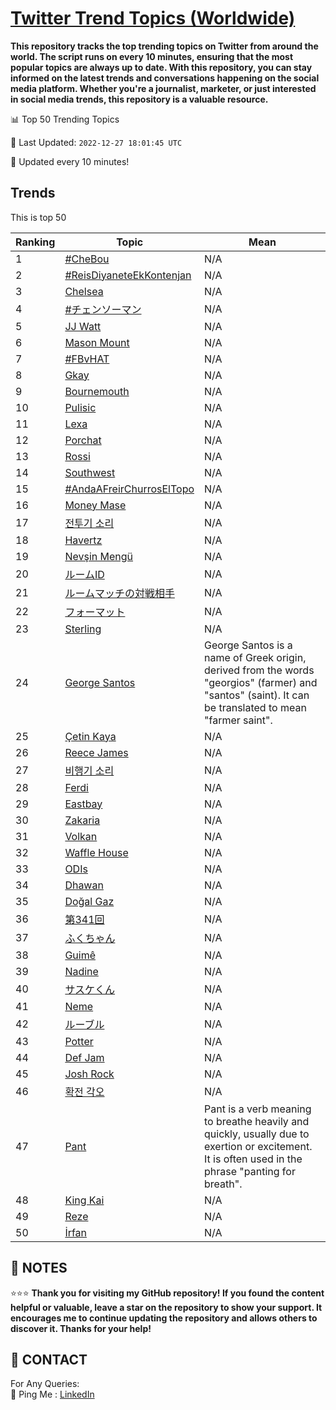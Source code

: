 [Twitter Trend Topics (Worldwide)](https://github.com/ErcinDedeoglu/Twitter-Trend-Topics)
==========

**This repository tracks the top trending topics on Twitter from around the world. 
The script runs on every 10 minutes, ensuring that the most popular topics are always up to date. 
With this repository, you can stay informed on the latest trends and conversations happening on the social media platform. 
Whether you're a journalist, marketer, or just interested in social media trends, this repository is a valuable resource.**


📊 Top 50 Trending Topics

📆 Last Updated: `2022-12-27 18:01:45 UTC`

🔧 Updated every 10 minutes!


## Trends

This is top 50

| Ranking | Topic | Mean |
| ------- | ------------ | ------------ |
| 1 | [#CheBou](http://twitter.com/search?q=%23CheBou) | N/A |
| 2 | [#ReisDiyaneteEkKontenjan](http://twitter.com/search?q=%23ReisDiyaneteEkKontenjan) | N/A |
| 3 | [Chelsea](http://twitter.com/search?q=Chelsea) | N/A |
| 4 | [#チェンソーマン](http://twitter.com/search?q=%23%e3%83%81%e3%82%a7%e3%83%b3%e3%82%bd%e3%83%bc%e3%83%9e%e3%83%b3) | N/A |
| 5 | [JJ Watt](http://twitter.com/search?q=JJ+Watt) | N/A |
| 6 | [Mason Mount](http://twitter.com/search?q=Mason+Mount) | N/A |
| 7 | [#FBvHAT](http://twitter.com/search?q=%23FBvHAT) | N/A |
| 8 | [Gkay](http://twitter.com/search?q=Gkay) | N/A |
| 9 | [Bournemouth](http://twitter.com/search?q=Bournemouth) | N/A |
| 10 | [Pulisic](http://twitter.com/search?q=Pulisic) | N/A |
| 11 | [Lexa](http://twitter.com/search?q=Lexa) | N/A |
| 12 | [Porchat](http://twitter.com/search?q=Porchat) | N/A |
| 13 | [Rossi](http://twitter.com/search?q=Rossi) | N/A |
| 14 | [Southwest](http://twitter.com/search?q=Southwest) | N/A |
| 15 | [#AndaAFreirChurrosElTopo](http://twitter.com/search?q=%23AndaAFreirChurrosElTopo) | N/A |
| 16 | [Money Mase](http://twitter.com/search?q=Money+Mase) | N/A |
| 17 | [전투기 소리](http://twitter.com/search?q=%ec%a0%84%ed%88%ac%ea%b8%b0+%ec%86%8c%eb%a6%ac) | N/A |
| 18 | [Havertz](http://twitter.com/search?q=Havertz) | N/A |
| 19 | [Nevşin Mengü](http://twitter.com/search?q=Nev%c5%9fin+Meng%c3%bc) | N/A |
| 20 | [ルームID](http://twitter.com/search?q=%e3%83%ab%e3%83%bc%e3%83%a0ID) | N/A |
| 21 | [ルームマッチの対戦相手](http://twitter.com/search?q=%e3%83%ab%e3%83%bc%e3%83%a0%e3%83%9e%e3%83%83%e3%83%81%e3%81%ae%e5%af%be%e6%88%a6%e7%9b%b8%e6%89%8b) | N/A |
| 22 | [フォーマット](http://twitter.com/search?q=%e3%83%95%e3%82%a9%e3%83%bc%e3%83%9e%e3%83%83%e3%83%88) | N/A |
| 23 | [Sterling](http://twitter.com/search?q=Sterling) | N/A |
| 24 | [George Santos](http://twitter.com/search?q=George+Santos) | George Santos is a name of Greek origin, derived from the words "georgios" (farmer) and "santos" (saint). It can be translated to mean "farmer saint". |
| 25 | [Çetin Kaya](http://twitter.com/search?q=%c3%87etin+Kaya) | N/A |
| 26 | [Reece James](http://twitter.com/search?q=Reece+James) | N/A |
| 27 | [비행기 소리](http://twitter.com/search?q=%eb%b9%84%ed%96%89%ea%b8%b0+%ec%86%8c%eb%a6%ac) | N/A |
| 28 | [Ferdi](http://twitter.com/search?q=Ferdi) | N/A |
| 29 | [Eastbay](http://twitter.com/search?q=Eastbay) | N/A |
| 30 | [Zakaria](http://twitter.com/search?q=Zakaria) | N/A |
| 31 | [Volkan](http://twitter.com/search?q=Volkan) | N/A |
| 32 | [Waffle House](http://twitter.com/search?q=Waffle+House) | N/A |
| 33 | [ODIs](http://twitter.com/search?q=ODIs) | N/A |
| 34 | [Dhawan](http://twitter.com/search?q=Dhawan) | N/A |
| 35 | [Doğal Gaz](http://twitter.com/search?q=Do%c4%9fal+Gaz) | N/A |
| 36 | [第341回](http://twitter.com/search?q=%e7%ac%ac341%e5%9b%9e) | N/A |
| 37 | [ふくちゃん](http://twitter.com/search?q=%e3%81%b5%e3%81%8f%e3%81%a1%e3%82%83%e3%82%93) | N/A |
| 38 | [Guimê](http://twitter.com/search?q=Guim%c3%aa) | N/A |
| 39 | [Nadine](http://twitter.com/search?q=Nadine) | N/A |
| 40 | [サスケくん](http://twitter.com/search?q=%e3%82%b5%e3%82%b9%e3%82%b1%e3%81%8f%e3%82%93) | N/A |
| 41 | [Neme](http://twitter.com/search?q=Neme) | N/A |
| 42 | [ルーブル](http://twitter.com/search?q=%e3%83%ab%e3%83%bc%e3%83%96%e3%83%ab) | N/A |
| 43 | [Potter](http://twitter.com/search?q=Potter) | N/A |
| 44 | [Def Jam](http://twitter.com/search?q=Def+Jam) | N/A |
| 45 | [Josh Rock](http://twitter.com/search?q=Josh+Rock) | N/A |
| 46 | [확전 각오](http://twitter.com/search?q=%ed%99%95%ec%a0%84+%ea%b0%81%ec%98%a4) | N/A |
| 47 | [Pant](http://twitter.com/search?q=Pant) | Pant is a verb meaning to breathe heavily and quickly, usually due to exertion or excitement. It is often used in the phrase "panting for breath". |
| 48 | [King Kai](http://twitter.com/search?q=King+Kai) | N/A |
| 49 | [Reze](http://twitter.com/search?q=Reze) | N/A |
| 50 | [İrfan](http://twitter.com/search?q=%c4%b0rfan) | N/A |




## 📝 NOTES

⭐⭐⭐ **Thank you for visiting my GitHub repository! If you found the content helpful or valuable, leave a star on the repository to show your support. It encourages me to continue updating the repository and allows others to discover it. Thanks for your help!**

## 📨 CONTACT

 For Any Queries:  
            🏓 Ping Me : [LinkedIn](https://www.linkedin.com/in/ercindedeoglu/)